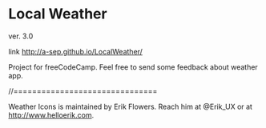 # Local Weather
ver. 3.0

link http://a-sep.github.io/LocalWeather/

Project for freeCodeCamp.
Feel free to send some feedback about weather app.

//===============================

Weather Icons is maintained by Erik Flowers. Reach him at @Erik_UX or at http://www.helloerik.com.
